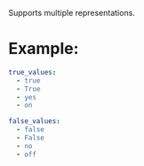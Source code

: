 Supports multiple representations.

# Example:
```yaml
true_values:
  - true
  - True
  - yes
  - on

false_values:
  - false
  - False
  - no
  - off